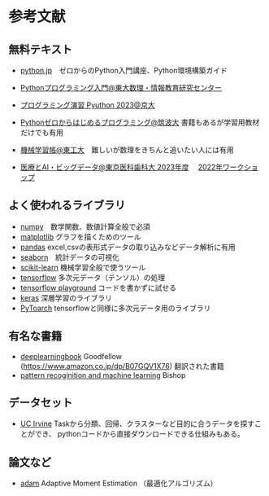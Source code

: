 # 参考文献

##  無料テキスト

* [python.jp](https://www.python.jp/index.html)　ゼロからのPython入門講座、Python環境構築ガイド

* [Pythonプログラミング入門@東大数理・情報教育研究センター](https://utokyo-ipp.github.io/)

* [プログラミング演習 Pyuthon 2023@京大](https://repository.kulib.kyoto-u.ac.jp/dspace/handle/2433/285599)

* [Pythonゼロからはじめるプログラミング@筑波大](https://mitani.cs.tsukuba.ac.jp/book_support/python/) 
書籍もあるが学習用教材だけでも有用

* [機械学習帳@東工大](https://chokkan.github.io/mlnote/index.html)　難しいが数理をきちんと追いたい人には有用

* [医療とAI・ビッグデータ@東京医科歯科大 2023年度](https://www.tmd.ac.jp/labs/education/ds/)　
[2022年ワークショップ](https://github.com/TMDU-AI/workshop2022) 

## よく使われるライブラリ

* [numpy](https://numpy.org/ja/)　数学関数、数値計算全般で必須
* [matplotlib](https://matplotlib.org/) グラフを描くためのツール
* [pandas](https://pandas.pydata.org/) excel,csvの表形式データの取り込みなどデータ解析に有用
* [seaborn](https://seaborn.pydata.org/)　統計データの可視化
* [scikit-learn](https://scikit-learn.org/stable/index.html) 機械学習全般で使うツール
* [tensorflow](https://www.tensorflow.org/?hl=ja) 多次元データ（テンソル）の処理
* [tensorflow playground](https://playground.tensorflow.org/) コードを書かずに試せる
* [keras](https://keras.io/) 深層学習のライブラリ
* [PyToarch](https://pytorch.org/) tensorflowと同様に多次元データ用のライブラリ

## 有名な書籍

* [deeplearningbook](https://www.deeplearningbook.org/) Goodfellow
(https://www.amazon.co.jp/dp/B07GQV1X76) 翻訳された書籍
* [pattern recoginition and machine learning](https://www.microsoft.com/en-us/research/uploads/prod/2006/01/Bishop-Pattern-Recognition-and-Machine-Learning-2006.pdf) Bishop


## データセット
* [UC Irvine](https://archive.ics.uci.edu/) Taskから分類、回帰、クラスターなど目的に合うデータを探すことができ、
pythonコードから直接ダウンロードできる仕組みもある。

## 論文など
* [adam](https://arxiv.org/pdf/1412.6980) Adaptive Moment Estimation （最適化アルゴリズム）
　
